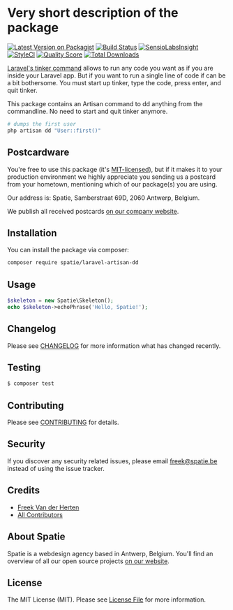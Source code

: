 # Very short description of the package

[![Latest Version on Packagist](https://img.shields.io/packagist/v/spatie/laravel-artisan-dd.svg?style=flat-square)](https://packagist.org/packages/spatie/laravel-artisan-dd)
[![Build Status](https://img.shields.io/travis/spatie/laravel-artisan-dd/master.svg?style=flat-square)](https://travis-ci.org/spatie/laravel-artisan-dd)
[![SensioLabsInsight](https://img.shields.io/sensiolabs/i/8358d984-f9e9-4de2-a69e-b6bd5369694b.svg?style=flat-square)](https://insight.sensiolabs.com/projects/8358d984-f9e9-4de2-a69e-b6bd5369694b)
[![StyleCI](https://styleci.io/repos/91107001/shield?branch=master)](https://styleci.io/repos/91107001)
[![Quality Score](https://img.shields.io/scrutinizer/g/spatie/laravel-artisan-dd.svg?style=flat-square)](https://scrutinizer-ci.com/g/spatie/laravel-artisan-dd)
[![Total Downloads](https://img.shields.io/packagist/dt/spatie/laravel-artisan-dd.svg?style=flat-square)](https://packagist.org/packages/spatie/laravel-artisan-dd)

[Laravel's tinker command](https://github.com/laravel/tinker) allows to run any code you want as if you are inside your Laravel app. But if you want to run a single line of code if can be a bit bothersome. You must start up tinker, type the code, press enter, and quit tinker.

This package contains an Artisan command to dd anything from the commandline. No need to start and quit tinker anymore.

```bash
# dumps the first user
php artisan dd "User::first()"
```

## Postcardware

You're free to use this package (it's [MIT-licensed](LICENSE.md)), but if it makes it to your production environment we highly appreciate you sending us a postcard from your hometown, mentioning which of our package(s) you are using.

Our address is: Spatie, Samberstraat 69D, 2060 Antwerp, Belgium.

We publish all received postcards [on our company website](https://spatie.be/en/opensource/postcards).

## Installation

You can install the package via composer:

```bash
composer require spatie/laravel-artisan-dd
```



## Usage

``` php
$skeleton = new Spatie\Skeleton();
echo $skeleton->echoPhrase('Hello, Spatie!');
```

## Changelog

Please see [CHANGELOG](CHANGELOG.md) for more information what has changed recently.

## Testing

``` bash
$ composer test
```

## Contributing

Please see [CONTRIBUTING](CONTRIBUTING.md) for details.

## Security

If you discover any security related issues, please email freek@spatie.be instead of using the issue tracker.

## Credits

- [Freek Van der Herten](https://github.com/freekmurze)
- [All Contributors](../../contributors)

## About Spatie

Spatie is a webdesign agency based in Antwerp, Belgium. You'll find an overview of all our open source projects [on our website](https://spatie.be/opensource).

## License

The MIT License (MIT). Please see [License File](LICENSE.md) for more information.
